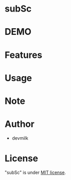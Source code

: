 # subSc

# DEMO

 
# Features
 
# Usage
 
 
# Note
 

 
# Author
 
* devmilk

 
# License
 
"subSc" is under [MIT license](https://en.wikipedia.org/wiki/MIT_License).
